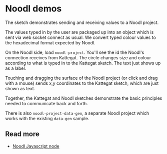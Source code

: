 # Noodl demos

The sketch demonstrates sending and receiving values to a Noodl project.

The values typed in by the user are packaged up into an object which is sent via web socket connect as usual. We convert typed colour values to the hexadecimal format expected by Noodl.

On the Noodl side, load `noodl-project`. You'll see the id the Noodl's connection receives from Kattegat. The circle changes size and colour according to what is typed in to the Kattegat sketch. The text just shows up as a label.

Touching and dragging the surface of the Noodl project (or click and drag with a mouse) sends x,y coordinates to the Kattegat sketch, which are just shown as text.

Together, the Kattegat and Noodl sketches demonstrate the basic principles needed to communicate back and forth.

There is also `noodl-project-data-gen`, a separate Noodl project which works with the existing `data-gen` sample.

## Read more

* [Noodl Javascript node](http://www.getnoodl.com/docs/javascript/)